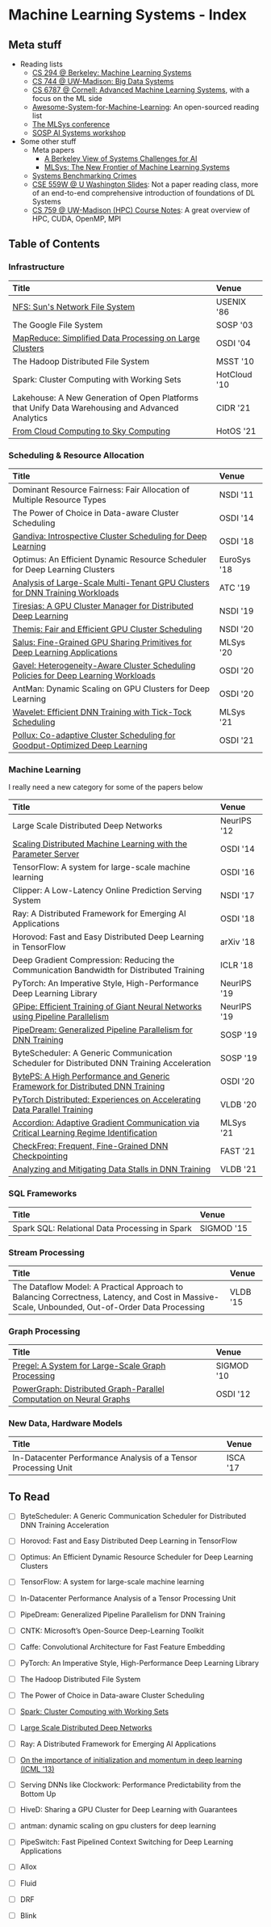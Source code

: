 # Machine Learning Systems - Index

## Meta stuff

* Reading lists
  * [CS 294 @ Berkeley: Machine Learning Systems](https://ucbrise.github.io/cs294-ai-sys-fa19/)
  * [CS 744 @ UW-Madison: Big Data Systems](http://pages.cs.wisc.edu/~shivaram/cs744-fa20/)
  * [CS 6787 @ Cornell: Advanced Machine Learning Systems](https://www.cs.cornell.edu/courses/cs6787/2020fa/), with a focus on the ML side
  * [Awesome-System-for-Machine-Learning](https://github.com/HuaizhengZhang/Awesome-System-for-Machine-Learning): An open-sourced reading list
  * [The MLSys conference](https://mlsys.org/)
  * [SOSP AI Systems workshop](http://learningsys.org/sosp19/acceptedpapers.html)
* Some other stuff
  * Meta papers
    * [A Berkeley View of Systems Challenges for AI](https://thodrek.github.io/CS839_spring18/papers/EECS-2017-159.pdf)
    * [MLSys: The New Frontier of Machine Learning Systems](https://arxiv.org/pdf/1904.03257.pdf)
  * [Systems Benchmarking Crimes](https://www.cse.unsw.edu.au/~gernot/benchmarking-crimes.html)
  * [CSE 559W @ U Washington Slides](http://dlsys.cs.washington.edu/schedule): Not a paper reading class, more of an end-to-end comprehensive introduction of foundations of DL Systems
  * [CS 759 @ UW-Madison \(HPC\) Course Notes](../cs759-hpc-course-notes/): A great overview of HPC, CUDA, OpenMP, MPI

## Table of Contents

### Infrastructure

| Title | Venue |
| :--- | :--- |
| [NFS: Sun's Network File System](../../operating-systems/index/nfs-suns-network-file-system.md) | USENIX '86 |
| The Google File System | SOSP '03 |
| [MapReduce: Simplified Data Processing on Large Clusters](mapreduce-simplified-data-processing-on-large-clusters.md) | OSDI '04 |
| The Hadoop Distributed File System | MSST '10 |
| Spark: Cluster Computing with Working Sets | HotCloud '10 |
| Lakehouse: A New Generation of Open Platforms that Unify Data Warehousing and Advanced Analytics | CIDR '21 |
| [From Cloud Computing to Sky Computing](from-cloud-computing-to-sky-computing.md) | HotOS '21 |

### Scheduling & Resource Allocation

| Title | Venue |
| :--- | :--- |
| Dominant Resource Fairness: Fair Allocation of Multiple Resource Types | NSDI '11 |
| The Power of Choice in Data-aware Cluster Scheduling | OSDI '14 |
| [Gandiva: Introspective Cluster Scheduling for Deep Learning](gandiva-introspective-cluster-scheduling-for-deep-learning.md) | OSDI '18 |
| Optimus: An Efficient Dynamic Resource Scheduler for Deep Learning Clusters | EuroSys '18 |
| [Analysis of Large-Scale Multi-Tenant GPU Clusters for DNN Training Workloads](analysis-of-large-scale-multi-tenant-gpu-clusters-for-dnn-training-workloads.md) | ATC '19 |
| [Tiresias: A GPU Cluster Manager for Distributed Deep Learning](tiresias-a-gpu-cluster-manager-for-distributed-deep-learning.md) | NSDI '19 |
| [Themis: Fair and Efficient GPU Cluster Scheduling](themis-fair-and-efficient-gpu-cluster-scheduling.md) | NSDI '20 |
| [Salus: Fine-Grained GPU Sharing Primitives for Deep Learning Applications](salus-fine-grained-gpu-sharing-primitives-for-deep-learning-applications.md) | MLSys '20 |
| [Gavel: Heterogeneity-Aware Cluster Scheduling Policies for Deep Learning Workloads](gavel-heterogeneity-aware-cluster-scheduling-policies-for-deep-learning-workloads.md) | OSDI '20 |
| AntMan: Dynamic Scaling on GPU Clusters for Deep Learning | OSDI '20 |
| [Wavelet: Efficient DNN Training with Tick-Tock Scheduling](wavelet-efficient-dnn-training-with-tick-tock-scheduling.md) | MLSys '21 |
| [Pollux: Co-adaptive Cluster Scheduling for Goodput-Optimized Deep Learning](pollux-co-adaptive-cluster-scheduling-for-goodput-optimized-deep-learning.md) | OSDI '21 |

### Machine Learning

I really need a new category for some of the papers below

| Title | Venue |
| :--- | :--- |
| Large Scale Distributed Deep Networks | NeurIPS '12 |
| [Scaling Distributed Machine Learning with the Parameter Server](scaling-distributed-machine-learning-with-the-parameter-server.md) | OSDI '14 |
| TensorFlow: A system for large-scale machine learning | OSDI '16 |
| Clipper: A Low-Latency Online Prediction Serving System | NSDI '17 |
| Ray: A Distributed Framework for Emerging AI Applications | OSDI '18 |
| Horovod: Fast and Easy Distributed Deep Learning in TensorFlow | arXiv '18 |
| Deep Gradient Compression: Reducing the Communication Bandwidth for Distributed Training | ICLR '18 |
| PyTorch: An Imperative Style, High-Performance Deep Learning Library | NeurIPS '19 |
| [GPipe: Efficient Training of Giant Neural Networks using Pipeline Parallelism](gpipe-efficient-training-of-giant-neural-networks-using-pipeline-parallelism.md) | NeurIPS '19 |
| [PipeDream: Generalized Pipeline Parallelism for DNN Training](pipedream-generalized-pipeline-parallelism-for-dnn-training.md) | SOSP '19 |
| ByteScheduler: A Generic Communication Scheduler for Distributed DNN Training Acceleration | SOSP '19 |
| [BytePS: A High Performance and Generic Framework for Distributed DNN Training](byteps-a-high-performance-and-generic-framework-for-distributed-dnn-training.md) | OSDI '20 |
| [PyTorch Distributed: Experiences on Accelerating Data Parallel Training](pytorch-distributed-experiences-on-accelerating-data-parallel-training.md) | VLDB '20 |
| [Accordion: Adaptive Gradient Communication via Critical Learning Regime Identification](accordion-adaptive-gradient-communication-via-critical-learning-regime-identification.md) | MLSys '21 |
| [CheckFreq: Frequent, Fine-Grained DNN Checkpointing](checkfreq-frequent-fine-grained-dnn-checkpointing.md) | FAST '21 |
| [Analyzing and Mitigating Data Stalls in DNN Training](analyzing-and-mitigating-data-stalls-in-dnn-training.md) | VLDB '21 |

### SQL Frameworks

| Title | Venue |
| :--- | :--- |
| Spark SQL: Relational Data Processing in Spark | SIGMOD '15 |

### Stream Processing

| Title | Venue |
| :--- | :--- |
| The Dataflow Model: A Practical Approach to Balancing Correctness, Latency, and Cost in Massive-Scale, Unbounded, Out-of-Order Data Processing | VLDB '15 |

### Graph Processing

| Title | Venue |
| :--- | :--- |
| [Pregel: A System for Large-Scale Graph Processing](pregel-a-system-for-large-scale-graph-processing.md) | SIGMOD '10 |
| [PowerGraph: Distributed Graph-Parallel Computation on Neural Graphs](powergraph-distributed-graph-parallel-computation-on-natural-graphs.md) | OSDI '12 |

### New Data, Hardware Models

| Title | Venue |
| :--- | :--- |
| In-Datacenter Performance Analysis of a Tensor Processing Unit | ISCA '17 |

## To Read

* [ ] ByteScheduler: A Generic Communication Scheduler for Distributed DNN Training Acceleration
* [ ] Horovod: Fast and Easy Distributed Deep Learning in TensorFlow
* [ ] Optimus: An Efficient Dynamic Resource Scheduler for Deep Learning Clusters
* [ ] TensorFlow: A system for large-scale machine learning
* [ ] In-Datacenter Performance Analysis of a Tensor Processing Unit
* [ ] PipeDream: Generalized Pipeline Parallelism for DNN Training
* [ ] CNTK: Microsoft’s Open-Source Deep-Learning Toolkit
* [ ] Caffe: Convolutional Architecture for Fast Feature Embedding
* [ ] PyTorch: An Imperative Style, High-Performance Deep Learning Library
* [ ] The Hadoop Distributed File System
* [ ] The Power of Choice in Data-aware Cluster Scheduling
* [ ] [Spark: Cluster Computing with Working Sets](https://www.usenix.org/legacy/event/hotcloud10/tech/full_papers/Zaharia.pdf)
* [ ] L[arge Scale Distributed Deep Networks](https://proceedings.neurips.cc/paper/2012/file/6aca97005c68f1206823815f66102863-Paper.pdf)
* [ ] Ray: A Distributed Framework for Emerging AI Applications
* [ ] [On the importance of initialization and momentum in deep learning \(ICML '13\)](http://www.cs.toronto.edu/~hinton/absps/momentum.pdf)
* [ ] Serving DNNs like Clockwork: Performance Predictability from the Bottom Up
* [ ] HiveD: Sharing a GPU Cluster for Deep Learning with Guarantees
* [ ] antman: dynamic scaling on gpu clusters for deep learning
* [ ] PipeSwitch: Fast Pipelined Context Switching for Deep Learning Applications
* [ ] Allox
* [ ] Fluid
* [ ] DRF
* [ ] Blink

